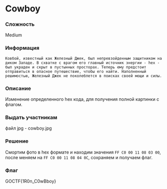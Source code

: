 # Cowboy

### Сложность

Medium

### Информация

```
Ковбой, известный как Железный Джек, был непревзойденным защитником на диком Западе. В схватке с врагом его главный источник энергии - hex - был украден и скрыт в пустынных просторах. Теперь ему предстоит отправиться в опасное путешествие, чтобы его найти. Наполненный решимостью, Железный Джек не поколеблется в поисках своей мощи и силы.
```

### Описание

Изменение определенного hex кода, для получения полной картинки с флагом.

### Выдать учаcтникам

файл jpg - cowboy.jpg

### Решение

Смортим фото в hex формате и находим значения `FF C0 00 11 08 03 00`, после меняем на `FF C0 00 11 08 04 0C`, сохраняем и получаем флаг.

### Флаг

GOCTF{1R0n_C0wBboy}
